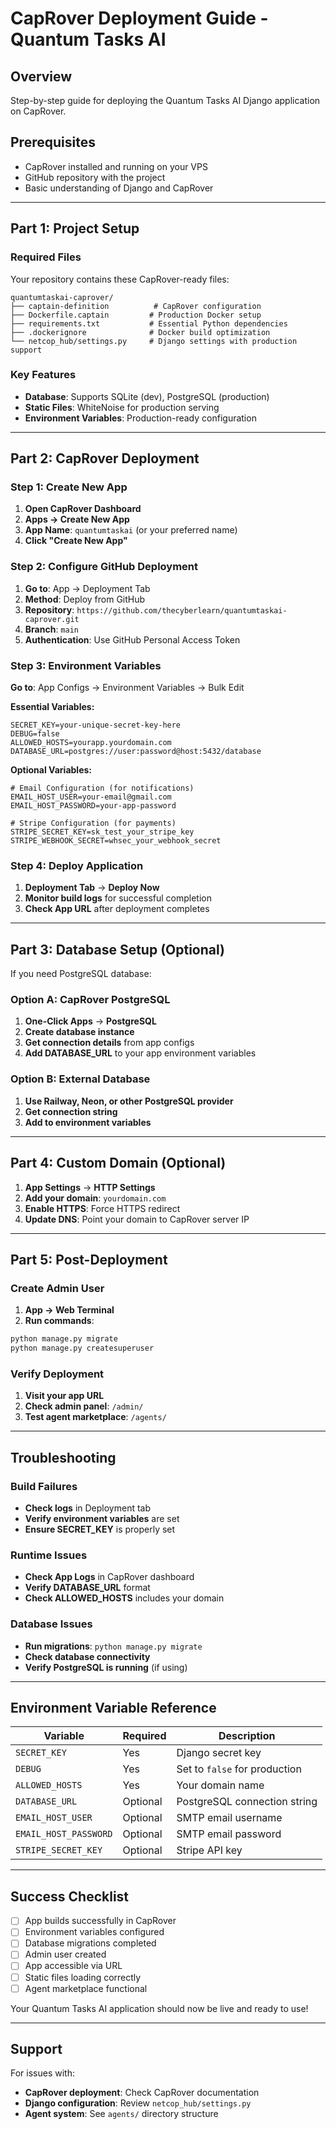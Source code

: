 # CapRover Deployment Guide - Quantum Tasks AI

## Overview
Step-by-step guide for deploying the Quantum Tasks AI Django application on CapRover.

## Prerequisites
- CapRover installed and running on your VPS
- GitHub repository with the project
- Basic understanding of Django and CapRover

---

## Part 1: Project Setup

### Required Files
Your repository contains these CapRover-ready files:
```
quantumtaskai-caprover/
├── captain-definition          # CapRover configuration  
├── Dockerfile.captain         # Production Docker setup
├── requirements.txt           # Essential Python dependencies
├── .dockerignore              # Docker build optimization
└── netcop_hub/settings.py     # Django settings with production support
```

### Key Features
- **Database**: Supports SQLite (dev), PostgreSQL (production)
- **Static Files**: WhiteNoise for production serving
- **Environment Variables**: Production-ready configuration

---

## Part 2: CapRover Deployment

### Step 1: Create New App
1. **Open CapRover Dashboard**
2. **Apps → Create New App**
3. **App Name**: `quantumtaskai` (or your preferred name)
4. **Click "Create New App"**

### Step 2: Configure GitHub Deployment
1. **Go to**: App → Deployment Tab
2. **Method**: Deploy from GitHub
3. **Repository**: `https://github.com/thecyberlearn/quantumtaskai-caprover.git`
4. **Branch**: `main`
5. **Authentication**: Use GitHub Personal Access Token

### Step 3: Environment Variables
**Go to**: App Configs → Environment Variables → Bulk Edit

**Essential Variables:**
```env
SECRET_KEY=your-unique-secret-key-here
DEBUG=false
ALLOWED_HOSTS=yourapp.yourdomain.com
DATABASE_URL=postgres://user:password@host:5432/database
```

**Optional Variables:**
```env
# Email Configuration (for notifications)
EMAIL_HOST_USER=your-email@gmail.com
EMAIL_HOST_PASSWORD=your-app-password

# Stripe Configuration (for payments)
STRIPE_SECRET_KEY=sk_test_your_stripe_key
STRIPE_WEBHOOK_SECRET=whsec_your_webhook_secret
```

### Step 4: Deploy Application
1. **Deployment Tab** → **Deploy Now**
2. **Monitor build logs** for successful completion
3. **Check App URL** after deployment completes

---

## Part 3: Database Setup (Optional)

If you need PostgreSQL database:

### Option A: CapRover PostgreSQL
1. **One-Click Apps** → **PostgreSQL**
2. **Create database instance**
3. **Get connection details** from app configs
4. **Add DATABASE_URL** to your app environment variables

### Option B: External Database
1. **Use Railway, Neon, or other PostgreSQL provider**
2. **Get connection string**
3. **Add to environment variables**

---

## Part 4: Custom Domain (Optional)

1. **App Settings** → **HTTP Settings**
2. **Add your domain**: `yourdomain.com`
3. **Enable HTTPS**: Force HTTPS redirect
4. **Update DNS**: Point your domain to CapRover server IP

---

## Part 5: Post-Deployment

### Create Admin User
1. **App → Web Terminal**
2. **Run commands**:
```bash
python manage.py migrate
python manage.py createsuperuser
```

### Verify Deployment
1. **Visit your app URL**
2. **Check admin panel**: `/admin/`
3. **Test agent marketplace**: `/agents/`

---

## Troubleshooting

### Build Failures
- **Check logs** in Deployment tab
- **Verify environment variables** are set
- **Ensure SECRET_KEY** is properly set

### Runtime Issues
- **Check App Logs** in CapRover dashboard
- **Verify DATABASE_URL** format
- **Check ALLOWED_HOSTS** includes your domain

### Database Issues
- **Run migrations**: `python manage.py migrate`
- **Check database connectivity**
- **Verify PostgreSQL is running** (if using)

---

## Environment Variable Reference

| Variable | Required | Description |
|----------|----------|-------------|
| `SECRET_KEY` | Yes | Django secret key |
| `DEBUG` | Yes | Set to `false` for production |
| `ALLOWED_HOSTS` | Yes | Your domain name |
| `DATABASE_URL` | Optional | PostgreSQL connection string |
| `EMAIL_HOST_USER` | Optional | SMTP email username |
| `EMAIL_HOST_PASSWORD` | Optional | SMTP email password |
| `STRIPE_SECRET_KEY` | Optional | Stripe API key |

---

## Success Checklist

- [ ] App builds successfully in CapRover
- [ ] Environment variables configured
- [ ] Database migrations completed
- [ ] Admin user created
- [ ] App accessible via URL
- [ ] Static files loading correctly
- [ ] Agent marketplace functional

Your Quantum Tasks AI application should now be live and ready to use!

---

## Support

For issues with:
- **CapRover deployment**: Check CapRover documentation
- **Django configuration**: Review `netcop_hub/settings.py`
- **Agent system**: See `agents/` directory structure